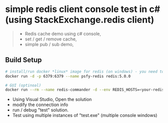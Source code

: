 # simple redis client console test in c# (using StackExchange.redis client)

> - Redis cache demo using c# console,
> - set / get / remove cache,
> - simple pub / sub demo,


## Build Setup

``` bash
# install/run docker *linux* image for redis (on windows) - you need to enable linux container support in this case
docker run -d -p 6379:6379 --name psfy-redis redis:5.0.0

# GUI (optinoal)
docker run --rm --name redis-commander -d --env REDIS_HOSTS=<your-redis-host-ip> -p 8081:8081 rediscommander/redis-commander:latest
```

- Using Visual Studio, Open the solution
- modify the connection info 
- run / debug "test" solution.
- Test using multiple instances of "test.exe" (multiple console windows)
